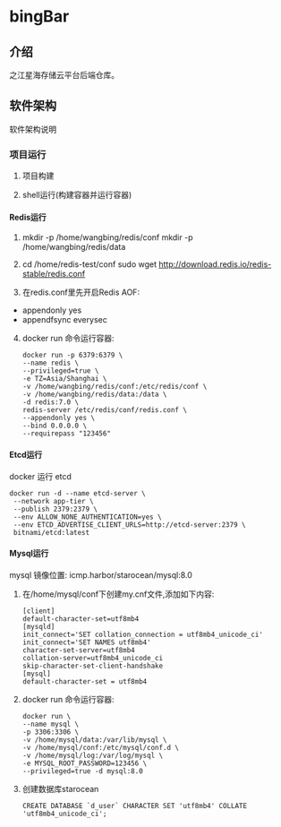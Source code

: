 # bingBar

## 介绍
之江星海存储云平台后端仓库。

## 软件架构
软件架构说明



### 项目运行

1. 项目构建


2. shell运行(构建容器并运行容器)


#### Redis运行

1. mkdir -p /home/wangbing/redis/conf
mkdir -p /home/wangbing/redis/data

2. cd /home/redis-test/conf 
sudo wget http://download.redis.io/redis-stable/redis.conf


3. 在redis.conf里先开启Redis AOF:
-   appendonly yes  
-   appendfsync everysec

4. docker run 命令运行容器:
   ```
   docker run -p 6379:6379 \
   --name redis \
   --privileged=true \
   -e TZ=Asia/Shanghai \
   -v /home/wangbing/redis/conf:/etc/redis/conf \
   -v /home/wangbing/redis/data:/data \
   -d redis:7.0 \
   redis-server /etc/redis/conf/redis.conf \
   --appendonly yes \
   --bind 0.0.0.0 \
   --requirepass "123456"
   ```   
#### Etcd运行
   docker 运行 etcd
   ```
   docker run -d --name etcd-server \
    --network app-tier \
    --publish 2379:2379 \
    --env ALLOW_NONE_AUTHENTICATION=yes \
    --env ETCD_ADVERTISE_CLIENT_URLS=http://etcd-server:2379 \
    bitnami/etcd:latest
   ```

#### Mysql运行
mysql 镜像位置: icmp.harbor/starocean/mysql:8.0

1. 在/home/mysql/conf下创建my.cnf文件,添加如下内容:
   ```
   [client]
   default-character-set=utf8mb4
   [mysqld]
   init_connect='SET collation_connection = utf8mb4_unicode_ci'
   init_connect='SET NAMES utf8mb4'
   character-set-server=utf8mb4
   collation-server=utf8mb4_unicode_ci
   skip-character-set-client-handshake
   [mysql]
   default-character-set = utf8mb4
   ```
   
2. docker run 命令运行容器:
   ```
   docker run \
   --name mysql \
   -p 3306:3306 \
   -v /home/mysql/data:/var/lib/mysql \
   -v /home/mysql/conf:/etc/mysql/conf.d \
   -v /home/mysql/log:/var/log/mysql \
   -e MYSQL_ROOT_PASSWORD=123456 \
   --privileged=true -d mysql:8.0
   ```
3. 创建数据库starocean
   ```
   CREATE DATABASE `d_user` CHARACTER SET 'utf8mb4' COLLATE 'utf8mb4_unicode_ci';
   ```
   
